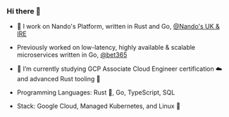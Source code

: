 ### Hi there 👋

<!--
**johngillott/johngillott** is a ✨ _special_ ✨ repository because its `README.md` (this file) appears on your GitHub profile.

Here are some ideas to get you started:

- 🔭 I’m currently working on ...
- 🌱 I’m currently learning ...
- 👯 I’m looking to collaborate on ...
- 🤔 I’m looking for help with ...
- 💬 Ask me about ...
- 📫 How to reach me: ...
- 😄 Pronouns: ...
- ⚡ Fun fact: ...
-->

- 🔭 I work on Nando's Platform, written in Rust and Go, [@Nando's UK & IRE](https://github.com/nandosuk/)
- Previously worked on low-latency, highly available & scalable microservices written in Go, [@bet365](https://github.com/bet365/)
- 🌱 I’m currently studying GCP Associate Cloud Engineer certification ☁️ and advanced Rust tooling :crab:

- Programming Languages: Rust 🦀, Go, TypeScript, SQL
- Stack: Google Cloud, Managed Kubernetes, and Linux :penguin:
